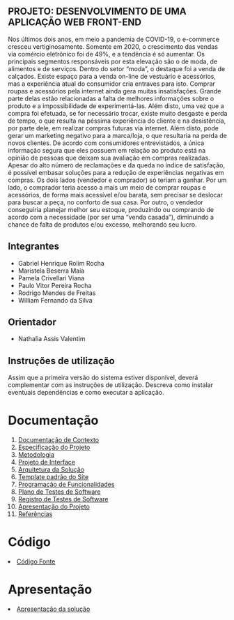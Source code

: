 ## PROJETO: DESENVOLVIMENTO DE UMA APLICAÇÃO WEB FRONT-END


Nos últimos dois anos, em meio a pandemia de COVID-19, o e-commerce cresceu vertiginosamente. Somente em 2020, o crescimento das vendas via comércio eletrônico foi de 49%, e a tendência é só aumentar. Os principais segmentos responsáveis por esta elevação são o de moda, de alimentos e de serviços. Dentro do setor “moda”, o destaque foi a venda de calçados. Existe espaço para a venda on-line de vestuário e acessórios, mas a experiência atual do consumidor cria entraves para isto.
Comprar roupas e acessórios pela internet ainda gera muitas insatisfações. Grande parte delas estão relacionadas a falta de melhores informações sobre o produto e a impossibilidade de experimentá-las. Além disto, uma vez que a compra foi efetuada, se for necessário trocar, existe muito desgaste e perda de tempo, o que resulta na péssima experiência do cliente e na desistência, por parte dele, em realizar compras futuras via internet. Além disto, pode gerar um marketing negativo para a marca/loja, o que resultaria na perda de novos clientes. De acordo com consumidores entrevistados, a única informação segura que eles possuem em relação ao produto está na opinião de pessoas que deixam sua avaliação em compras realizadas.
Apesar do alto número de reclamações e da queda no índice de satisfação, é possível embasar soluções para a redução de experiências negativas em compras. Os dois lados (vendedor e comprador) só teriam a ganhar. Por um lado, o comprador teria acesso a mais um meio de comprar roupas e acessórios, de forma mais acessível e/ou barata, sem precisar se deslocar para buscar a peça, no conforto de sua casa. Por outro, o vendedor conseguiria planejar melhor seu estoque, produzindo ou comprando de acordo com a necessidade (por ser uma “venda casada”), diminuindo a chance de falta de produtos e/ou excesso, melhorando seu lucro.


## Integrantes
* Gabriel Henrique Rolim Rocha
* Maristela Beserra Maia 
* Pamela Crivellari Viana
* Paulo Vitor Pereira Rocha
* Rodrigo Mendes de Freitas
* William Fernando da Silva

## Orientador

* Nathalia Assis Valentim

## Instruções de utilização

Assim que a primeira versão do sistema estiver disponível, deverá complementar com as instruções de utilização. Descreva como instalar eventuais dependências e como executar a aplicação.

# Documentação

<ol>
<li><a href="docs/01-Documentação de Contexto.md"> Documentação de Contexto</a></li>
<li><a href="docs/02-Especificação do Projeto.md"> Especificação do Projeto</a></li>
<li><a href="docs/03-Metodologia.md"> Metodologia</a></li>
<li><a href="docs/04-Projeto de Interface.md"> Projeto de Interface</a></li>
<li><a href="docs/05-Arquitetura da Solução.md"> Arquitetura da Solução</a></li>
<li><a href="docs/06-Template padrão do Site.md"> Template padrão do Site</a></li>
<li><a href="docs/07-Programação de Funcionalidades.md"> Programação de Funcionalidades</a></li>
<li><a href="docs/08-Plano de Testes de Software.md"> Plano de Testes de Software</a></li>
<li><a href="docs/09-Registro de Testes de Software.md"> Registro de Testes de Software</a></li>
<li><a href="docs/10-Apresentação do Projeto.md"> Apresentação do Projeto</a></li>
<li><a href="docs/11-Referências.md"> Referências</a></li>
</ol>

# Código

<li><a href="src/README.md"> Código Fonte</a></li>

# Apresentação

<li><a href="presentation/README.md"> Apresentação da solução</a></li>
